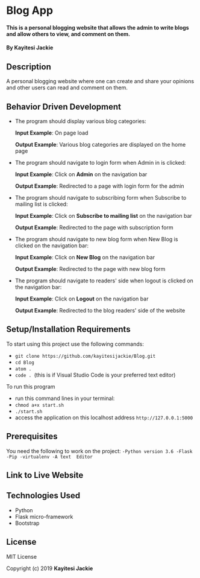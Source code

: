 # Blog App
#### This is a personal blogging website that allows the admin to write blogs and allow others to view, and comment on them.
#### By **Kayitesi Jackie**
## Description
A personal blogging website where one can create and share your opinions and other users can read and comment on them.
## Behavior Driven Development
* The program should display various blog categories:

     **Input Example**: On page load

     **Output Example**: Various blog categories are displayed on the home page

* The program should navigate to login form when Admin in is clicked:

     **Input Example**: Click on **Admin** on the navigation bar

     **Output Example**: Redirected to a page with login form for the admin

* The program should navigate to subscribing form when Subscribe to mailing list is clicked:

     **Input Example**: Click on **Subscribe to mailing list** on the navigation bar

     **Output Example**: Redirected to the page with subscription form

* The program should navigate to new blog form when New Blog is clicked on the navigation bar:

    **Input Example**: Click on **New Blog** on the navigation bar

    **Output Example**: Redirected to the page with new blog form

* The program should navigate to readers' side when logout is clicked on the navigation bar:

     **Input Example**: Click on **Logout** on the navigation bar

     **Output Example**: Redirected to the blog readers' side of the website

## Setup/Installation Requirements
To start using this project use the following commands:

* `git clone https://github.com/kayitesijackie/Blog.git`
* `cd Blog`
* `atom .`
* `code . `(this is if Visual Studio Code is your preferred text editor)

To run this program
* run this command lines in your terminal:
* `chmod a+x start.sh`
* `./start.sh`
* access the application on this localhost address `http://127.0.0.1:5000`

## Prerequisites
You need the following to work on the project:
`-Python version 3.6
-Flask
-Pip
-virtualenv
-A text  Editor`
## Link to Live Website


## Technologies Used
* Python
* Flask micro-framework
* Bootstrap

## License
MIT License

Copyright (c) 2019 **Kayitesi Jackie**

